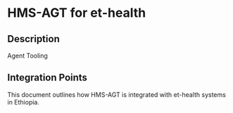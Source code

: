 # HMS-AGT for et-health

## Description

Agent Tooling

## Integration Points

This document outlines how HMS-AGT is integrated with et-health systems in Ethiopia.
